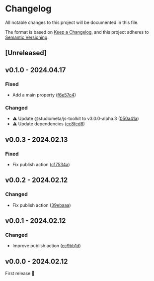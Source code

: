 # Changelog

All notable changes to this project will be documented in this file.

The format is based on [Keep a Changelog](https://keepachangelog.com/en/1.0.0/), and this project adheres to [Semantic Versioning](https://semver.org/spec/v2.0.0.html).

## [Unreleased]

## v0.1.0 - 2024.04.17

### Fixed

- Add a main property ([f6e57c4](https://github.com/studiometa/playground/commit/f6e57c4))

### Changed

- ⚠️ Update @studiometa/js-toolkit to v3.0.0-alpha.3 ([050a41a](https://github.com/studiometa/playground/commit/050a41a))
- ⚠️ Update dependencies ([cc8fcd8](https://github.com/studiometa/playground/commit/cc8fcd8))

## v0.0.3 - 2024.02.13

### Fixed

- Fix publish action ([c17534a](https://github.com/studiometa/playground/commit/c17534a))

## v0.0.2 - 2024.02.12

### Changed

- Fix publish action ([39ebaaa](https://github.com/studiometa/playground/commit/39ebaaa))

## v0.0.1 - 2024.02.12

### Changed

- Improve publish action ([ec9bb1d](https://github.com/studiometa/playground/commit/ec9bb1d))

## v0.0.0 - 2024.02.12

First release 🎉
